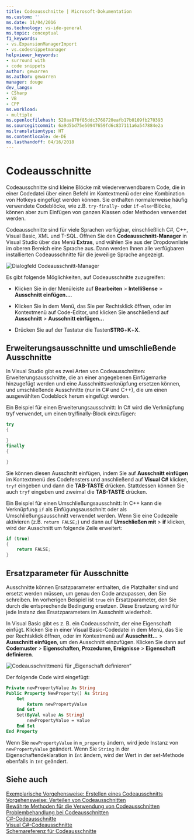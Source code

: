 ```yaml
---
title: Codeausschnitte | Microsoft-Dokumentation
ms.custom: ''
ms.date: 11/04/2016
ms.technology: vs-ide-general
ms.topic: conceptual
f1_keywords:
- vs.ExpansionManagerImport
- vs.codesnippetmanager
helpviewer_keywords:
- surround with
- code snippets
author: gewarren
ms.author: gewarren
manager: douge
dev_langs:
- CSharp
- VB
- CPP
ms.workload:
- multiple
ms.openlocfilehash: 520aa870f85ddc3768720eafb17b0109fb270393
ms.sourcegitcommit: 6a9d5bd75e50947659fd6c837111a6a547884e2a
ms.translationtype: HT
ms.contentlocale: de-DE
ms.lasthandoff: 04/16/2018
---
```

# <a name="code-snippets"></a>Codeausschnitte

Codeausschnitte sind kleine Blöcke mit wiederverwendbarem Code, die in einer Codedatei über einen Befehl im Kontextmenü oder eine Kombination von Hotkeys eingefügt werden können. Sie enthalten normalerweise häufig verwendete Codeblöcke, wie z.B. `try-finally`- oder `if-else`-Blöcke, können aber zum Einfügen von ganzen Klassen oder Methoden verwendet werden.

Codeausschnitte sind für viele Sprachen verfügbar, einschließlich C#, C++, Visual Basic, XML und T-SQL. Öffnen Sie den **Codeausschnitt-Manager** in Visual Studio über das Menü **Extras**, und wählen Sie aus der Dropdownliste im oberen Bereich eine Sprache aus. Dann werden Ihnen alle verfügbaren installierten Codeausschnitte für die jeweilige Sprache angezeigt.

![Dialogfeld Codeausschnitt-Manager](media/code-snippets-manager.png)

Es gibt folgende Möglichkeiten, auf Codeausschnitte zuzugreifen:

- Klicken Sie in der Menüleiste auf **Bearbeiten** > **IntelliSense** > **Ausschnitt einfügen...**.

- Klicken Sie in dem Menü, das Sie per Rechtsklick öffnen, oder im Kontextmenü auf Code-Editor, und klicken Sie anschließend auf **Ausschnitt** > **Ausschnitt einfügen...**

- Drücken Sie auf der Tastatur die Tasten**STRG**+**K**+**X**.

## <a name="expansion-snippets-and-surround-with-snippets"></a>Erweiterungsausschnitte und umschließende Ausschnitte

In Visual Studio gibt es zwei Arten von Codeausschnitten: Erweiterungsausschnitte, die an einer angegebenen Einfügemarke hinzugefügt werden und eine Ausschnittsverknüpfung ersetzen können, und umschließende Ausschnitte (nur in C# und C++), die um einen ausgewählten Codeblock herum eingefügt werden.

Ein Beispiel für einen Erweiterungsausschnitt: In C# wird die Verknüpfung tryf verwendet, um einen try/finally-Block einzufügen:

```csharp
try
{

}
finally
{

}
```

Sie können diesen Ausschnitt einfügen, indem Sie auf **Ausschnitt einfügen** im Kontextmenü des Codefensters und anschließend auf **Visual C#** klicken, `tryf` eingeben und dann die **TAB-TASTE** drücken. Stattdessen können Sie auch `tryf` eingeben und zweimal die **TAB-TASTE** drücken.

Ein Beispiel für einen Umschließungsausschnitt: In C++ kann die Verknüpfung `if` als Einfügungsausschnitt oder als Umschließungsausschnitt verwendet werden. Wenn Sie eine Codezeile aktivieren (z.B. `return FALSE;`) und dann auf **Umschließen mit** > **if** klicken, wird der Ausschnitt um folgende Zeile erweitert:

```cpp
if (true)
{
    return FALSE;
}
```

## <a name="snippet-replacement-parameters"></a>Ersatzparameter für Ausschnitte

Ausschnitte können Ersatzparameter enthalten, die Platzhalter sind und ersetzt werden müssen, um genau den Code anzupassen, den Sie schreiben. Im vorherigen Beispiel ist `true` ein Ersatzparameter, den Sie durch die entsprechende Bedingung ersetzen. Diese Ersetzung wird für jede Instanz des Ersatzparameters im Ausschnitt wiederholt.

In Visual Basic gibt es z. B. ein Codeausschnitt, der eine Eigenschaft einfügt. Klicken Sie in einer Visual Basic-Codedatei in dem Menü, das Sie per Rechtsklick öffnen, oder im Kontextmenü auf **Ausschnitt...** > **Ausschnitt einfügen**, um den Ausschnitt einzufügen. Klicken Sie dann auf **Codemuster** > **Eigenschaften, Prozeduren, Ereignisse** > **Eigenschaft definieren**.

![Codeausschnittmenü für „Eigenschaft definieren“](media/code-snippets-vb-property.png)

Der folgende Code wird eingefügt:

```vb
Private newPropertyValue As String
Public Property NewProperty() As String
    Get
        Return newPropertyValue
    End Get
    Set(ByVal value As String)
        newPropertyValue = value
    End Set
End Property
```

Wenn Sie `newPropertyValue` in `m_property` ändern, wird jede Instanz von `newPropertyValue` geändert. Wenn Sie `String` in der Eigenschaftendeklaration in `Int` ändern, wird der Wert in der set-Methode ebenfalls in `Int` geändert.

## <a name="see-also"></a>Siehe auch

[Exemplarische Vorgehensweise: Erstellen eines Codeausschnitts](../ide/walkthrough-creating-a-code-snippet.md)  
[Vorgehensweise: Verteilen von Codeausschnitten](../ide/how-to-distribute-code-snippets.md)  
[Bewährte Methoden für die Verwendung von Codeausschnitten](../ide/best-practices-for-using-code-snippets.md)  
[Problembehandlung bei Codeausschnitten](../ide/troubleshooting-snippets.md)  
[C#-Codeausschnitte](../ide/visual-csharp-code-snippets.md)  
[Visual C#-Codeausschnitte](../ide/visual-cpp-code-snippets.md)  
[Schemareferenz für Codeausschnitte](../ide/code-snippets-schema-reference.md)